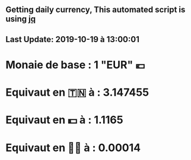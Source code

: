 ## Getting daily currency, This automated script is using [jq](https://stedolan.github.io/jq/)
## Last Update:  2019-10-19 à 13:00:01
 # Monaie de base : 1 "EUR" 💶 
 # Equivaut en 🇹🇳 à :  3.147455 
 # Equivaut en 💵 à : 1.1165
 # Equivaut en 🐱‍💻 à :  0.00014

